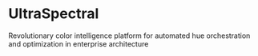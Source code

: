 # UltraSpectral
Revolutionary color intelligence platform for automated hue orchestration and optimization in enterprise architecture
